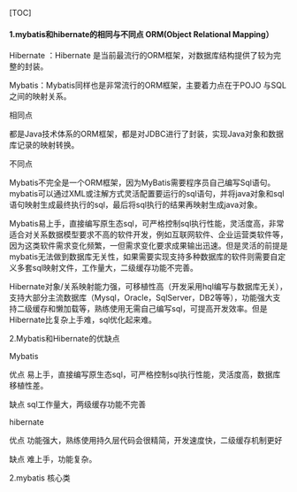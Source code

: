 [TOC]



#### 1.mybatis和hibernate的相同与不同点 ORM(Object Relational Mapping）

Hibernate ：Hibernate 是当前最流行的ORM框架，对数据库结构提供了较为完整的封装。

Mybatis：Mybatis同样也是非常流行的ORM框架，主要着力点在于POJO 与SQL之间的映射关系。

相同点

都是Java技术体系的ORM框架，都是对JDBC进行了封装，实现Java对象和数据库记录的映射转换。

不同点 

Mybatis不完全是一个ORM框架，因为MyBatis需要程序员自己编写Sql语句。mybatis可以通过XML或注解方式灵活配置要运行的sql语句，并将java对象和sql语句映射生成最终执行的sql，最后将sql执行的结果再映射生成java对象。

Mybatis易上手，直接编写原生态sql，可严格控制sql执行性能，灵活度高，非常适合对关系数据模型要求不高的软件开发，例如互联网软件、企业运营类软件等，因为这类软件需求变化频繁，一但需求变化要求成果输出迅速。但是灵活的前提是mybatis无法做到数据库无关性，如果需要实现支持多种数据库的软件则需要自定义多套sql映射文件，工作量大，二级缓存功能不完善。

Hibernate对象/关系映射能力强，可移植性高（开发采用hql编写与数据库无关），支持大部分主流数据库（Mysql，Oracle，SqlServer，DB2等等），功能强大支持二级缓存和懒加载等，熟练使用无需自己编写sql，可提高开发效率。但是Hibernate比复杂上手难，sql优化起来难。

2.Mybatis和Hibernate的优缺点

Mybatis  

优点   易上手，直接编写原生态sql，可严格控制sql执行性能，灵活度高，数据库移植性差。

缺点    sql工作量大，两级缓存功能不完善

hibernate 

优点  功能强大，熟练使用持久层代码会很精简，开发速度快，二级缓存机制更好

缺点 难上手，功能复杂。

2.mybatis 核心类





